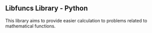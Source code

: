 ## Libfuncs Library - Python

This library aims to provide easier calculation to problems related to mathematical functions.
